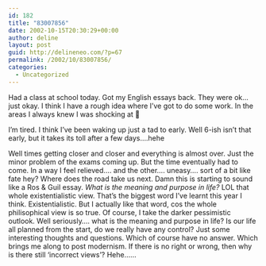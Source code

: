 ```yaml
---
id: 182
title: "83007856"
date: 2002-10-15T20:30:29+00:00
author: deline
layout: post
guid: http://delineneo.com/?p=67
permalink: /2002/10/83007856/
categories:
  - Uncategorized
---
```

Had a class at school today. Got my English essays back. They were ok&#8230; just okay. I think I have a rough idea where I&#8217;ve got to do some work. In the areas I always knew I was shocking at 🙂

I&#8217;m tired. I think I&#8217;ve been waking up just a tad to early. Well 6-ish isn&#8217;t that early, but it takes its toll after a few days&#8230;.hehe

Well times getting closer and closer and everything is almost over. Just the minor problem of the exams coming up. But the time eventually had to come. In a way I feel relieved&#8230;. and the other&#8230;. uneasy&#8230;. sort of a bit like fate hey? Where does the road take us next. Damn this is starting to sound like a Ros & Guil essay. _What is the meaning and purpose in life?_ LOL that whole existentialistic view. That&#8217;s the biggest word I&#8217;ve learnt this year I think. Existentialistic. But I actually like that word, cos the whole philisophical view is so true. Of course, I take the darker pessimistic outlook. Well seriously&#8230;. what is the meaning and purpose in life? Is our life all planned from the start, do we really have any control? Just some interesting thoughts and questions. Which of course have no answer. Which brings me along to post modernism. If there is no right or wrong, then why is there still &#8216;incorrect views&#8217;? Hehe&#8230;&#8230;
